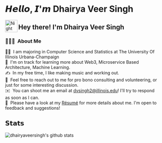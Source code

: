 # 𝙃𝙚𝙡𝙡𝙤, 𝙄'𝙢 Dhairya Veer Singh


<img alt="Night Coding" src="./assets/Hand%20Wave.gif" width='40' align="left"/><h2 align="left">Hey there! I'm Dhairya Veer Singh</h2>

<!-- ## 👋 &nbsp;Hey there! I'm Dhairya Veer Singh -->


### 👨🏻‍💻 &nbsp;About Me

👨‍💻 &nbsp;I am majoring in Computer Science and Statistics at The University Of Illinois Urbana-Champaign\
🌱 &nbsp;I'm on track for learning more about Web3, Microservice Based Architecture, Machine Learning.\
✍️ &nbsp;In my free time, I like making music and working out.\
💬 &nbsp;Feel free to reach out to me for pro bono consulting and volunteering, or just for some interesting discussion.\
✉️ &nbsp;You can shoot me an email at dvsingh2@illinois.edu! I'll try to respond as soon as I can.\
📄 &nbsp;Please have a look at my [Résumé](https://dhairyaveersingh.com/) for more details about me. I'm open to feedback and suggestions!

## 𝗦𝘁𝗮𝘁𝘀

![dhairyaveersingh's github stats](https://github-readme-stats.vercel.app/api?username=dhairyaveersingh&show_icons=true&theme=dracula)
